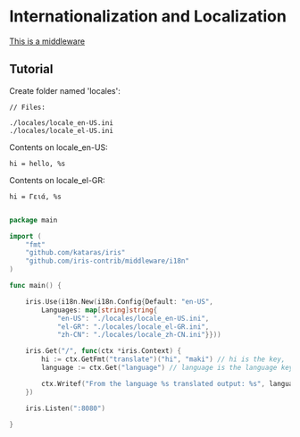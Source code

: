 # Internationalization and Localization

[This is a middleware](https://github.com/iris-contrib/middleware/tree/master/i18n)

## Tutorial

Create folder named 'locales':
```
// Files:

./locales/locale_en-US.ini
./locales/locale_el-US.ini
```
Contents on locale_en-US:
```
hi = hello, %s
```
Contents on locale_el-GR:
```
hi = Γειά, %s
```

```go

package main

import (
	"fmt"
	"github.com/kataras/iris"
	"github.com/iris-contrib/middleware/i18n"
)

func main() {

	iris.Use(i18n.New(i18n.Config{Default: "en-US",
		Languages: map[string]string{
			"en-US": "./locales/locale_en-US.ini",
			"el-GR": "./locales/locale_el-GR.ini",
			"zh-CN": "./locales/locale_zh-CN.ini"}}))

	iris.Get("/", func(ctx *iris.Context) {
		hi := ctx.GetFmt("translate")("hi", "maki") // hi is the key, 'maki' is the %s, the second parameter is optional
		language := ctx.Get("language") // language is the language key, example 'en-US'

		ctx.Writef("From the language %s translated output: %s", language, hi)
	})

	iris.Listen(":8080")

}

```
